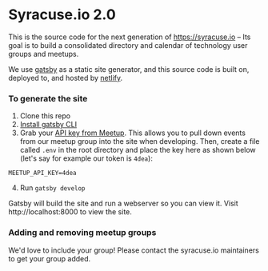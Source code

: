 # Syracuse.io 2.0

This is the source code for the next generation of https://syracuse.io – Its goal is 
to build a consolidated directory and calendar of technology user groups and meetups.

We use [gatsby](https://gatsbyjs.org) as a static site generator, and this source code
is built on, deployed to, and hosted by [netlify](https://www.netlify.com).

### To generate the site

1. Clone this repo
2. [Install gatsby CLI](https://www.gatsbyjs.org/tutorial/part-zero/#install-gatsby-cli)
3. Grab your [API key from Meetup](https://secure.meetup.com/meetup_api/key/). This allows you to pull down events from our meetup group into the site when developing. Then, create a file called `.env` in the root directory and place the key here as shown below (let's say for example our token is `4dea`):
```
MEETUP_API_KEY=4dea
```
4. Run `gatsby develop`

Gatsby will build the site and run a webserver so you can view it.  Visit
http://localhost:8000 to view the site.

### Adding and removing meetup groups

We'd love to include your group! Please contact the syracuse.io maintainers to get your 
group added.


